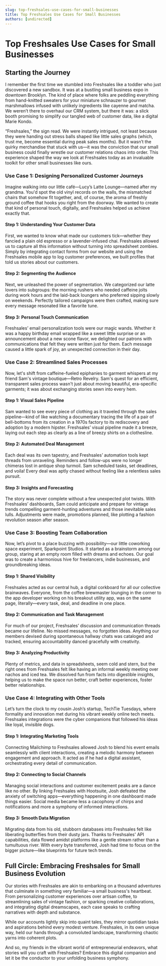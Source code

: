 ```yaml
---
slug: top-freshsales-use-cases-for-small-businesses
title: Top Freshsales Use Cases for Small Businesses
authors: [undirected]
---
```



# Top Freshsales Use Cases for Small Businesses

## Starting the Journey

I remember the first time we stumbled into Freshsales like a toddler who just discovered a new sandbox. It was at a bustling small business expo in downtown Brooklyn. The kind of place where folks are peddling everything from hand-knitted sweaters for your miniature schnauzer to gourmet marshmallows infused with unlikely ingredients like cayenne and matcha. We weren’t there to overhaul our CRM system, but there it was: a slick booth promising to simplify our tangled web of customer data, like a digital Marie Kondo.

“Freshsales,” the sign read. We were instantly intrigued, not least because they were handing out stress balls shaped like little sales graphs (which, trust me, become essential during peak sales months). But it wasn’t the quirky merchandise that stuck with us—it was the conviction that our small business could finally wrestle our customer relations chaos into order. This experience shaped the way we look at Freshsales today as an invaluable toolkit for other small businesses like ours. 

### Use Case 1: Designing Personalized Customer Journeys

Imagine walking into our little café—Lucy’s Latte Lounge—named after my grandma. You'd spot the old vinyl records on the walls, the mismatched chairs that somehow fit together, and, of course, the aroma of freshly ground coffee that hooks you right from the doorway. We wanted to create that kind of personal touch, digitally, and Freshsales helped us achieve exactly that.

#### Step 1: Understanding Your Customer Data

First, we wanted to know what made our customers tick—whether they fancied a plain old espresso or a lavender-infused chai. Freshsales allowed us to capture all this information without turning into spreadsheet zombies. Simply by integrating contact forms from our website and using the Freshsales mobile app to log customer preferences, we built profiles that told us stories about our customers.

#### Step 2: Segmenting the Audience

Next, we unleashed the power of segmentation. We categorized our latte lovers into subgroups: the morning rushers who needed caffeine jolts during work hours and the laid-back loungers who preferred sipping slowly on weekends. Perfectly tailored campaigns were then crafted, making sure every message resonated like a favorite tune.

#### Step 3: Personal Touch Communication

Freshsales’ email personalization tools were our magic wands. Whether it was a happy birthday email wrapped like a sweet little surprise or an announcement about a new scone flavor, we delighted our patrons with communications that felt they were written just for them. Each message caused a little spark of joy, an unexpected connection in their day.

### Use Case 2: Streamlined Sales Processes

Now, let's shift from caffeine-fueled epiphanies to garment whispers at my friend Sam's vintage boutique—Retro Revelry. Sam's quest for an efficient, transparent sales process wasn't just about moving beautiful, era-specific garments; it was about exchanging stories sewn into every hem.

#### Step 1: Visual Sales Pipeline

Sam wanted to see every piece of clothing as it traveled through the sales pipeline—kind of like watching a documentary tracing the life of a pair of bell-bottoms from its creation in a 1970s factory to its rediscovery and adoption by a modern hipster. Freshsales’ visual pipeline made it a breeze, laying out each step as clearly as a line of breezy shirts on a clothesline.

#### Step 2: Automated Deal Management

Each deal was its own tapestry, and Freshsales’ automation tools kept threads from unraveling. Reminders and follow-ups were no longer chimeras lost in antique shop turmoil. Sam scheduled tasks, set deadlines, and voila! Every deal was aptly chased without feeling like a relentless sales pursuit.

#### Step 3: Insights and Forecasting

The story was never complete without a few unexpected plot twists. With Freshsales’ dashboards, Sam could anticipate and prepare for vintage trends compelling garment-hunting adventures and those inevitable sales lulls. Adjustments were made, promotions planned, like plotting a fashion revolution season after season. 

### Use Case 3: Boosting Team Collaboration

Now, let’s pivot to a place buzzing with possibility—our little coworking space experiment, Sparkpoint Studios. It started as a brainstorm among our group, staring at an empty room filled with dreams and echoes. Our goal was to create a harmonious hive for freelancers, indie businesses, and groundbreaking ideas.

#### Step 1: Shared Visibility

Freshsales acted as our central hub, a digital corkboard for all our collective brainwaves. Everyone, from the coffee brewmaster lounging in the corner to the app developer working on his breakout utility app, was on the same page, literally—every task, deal, and deadline in one place.

#### Step 2: Communication and Task Management

For much of our project, Freshsales’ discussion and communication threads became our lifeline. No missed messages, no forgotten ideas. Anything our members devised during spontaneous hallway chats was cataloged and tracked, ensuring accountability danced gracefully with creativity.

#### Step 3: Analyzing Productivity

Plenty of metrics, and data in spreadsheets, seem cold and stern, but the right ones from Freshsales felt like having an informal weekly meeting over nachos and iced tea. We dissolved fun from facts into digestible insights, helping us to make the space run better, craft better experiences, foster better relationships.

### Use Case 4: Integrating with Other Tools

Let’s turn the clock to my cousin Josh’s startup, TechTie Tuesdays, where formality and innovation met during his vibrant weekly online tech meets. Freshsales integrations were the cyber companions that followed his ideas like loyal, invisible dogs.

#### Step 1: Integrating Marketing Tools

Connecting Mailchimp to Freshsales allowed Josh to blend his event emails seamlessly with client interactions, creating a melodic harmony between engagement and approach. It acted as if he had a digital assistant, orchestrating every detail of communication.

#### Step 2: Connecting to Social Channels

Managing social interactions and customer excitement peaks are a dance like no other. By linking Freshsales with Hootsuite, Josh defeated the anxiety of switching apps—everything happening in one dashboard made things easier. Social media became less a cacophony of chirps and notifications and more a symphony of informed interactions.

#### Step 3: Smooth Data Migration

Migrating data from his old, stubborn databases into Freshsales felt like liberating butterflies from their dusty jars. Thanks to Freshsales' API capabilities, data flowed amidst platforms like a gentle stream rather than a tumultuous river. With every byte transferred, Josh had time to focus on the bigger picture—like blueprints for future tech trends.

## Full Circle: Embracing Freshsales for Small Business Evolution

Our stories with Freshsales are akin to embarking on a thousand adventures that culminate in something very familiar—a small business's heartbeat. From personalizing customer experiences over artisan coffee, to streamlining sales of vintage fashion, or sparking creative collaborations, and integrating digital dreamscapes, each case speaks to crafting narratives with depth and substance. 

While our accounts lightly skip into quaint tales, they mirror quotidian tasks and aspirations behind every modest venture. Freshsales, in its own unique way, held our hands through a convoluted landscape, transforming chaotic yarns into coherent plots.

And so, my friends in the vibrant world of entrepreneurial endeavors, what stories will you craft with Freshsales? Embrace this digital companion and let it be the conductor to your unfolding business symphony.
